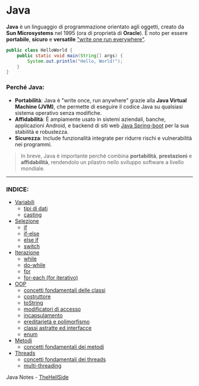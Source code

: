 # Java
**Java** è un linguaggio di programmazione orientato agli oggetti, creato da **Sun Microsystems** nel 1995 (ora di proprietà di **Oracle**). È noto per essere **portabile**, **sicuro** e **versatile** ["write one run everywhere"](https://en.wikipedia.org/wiki/Write_once,_run_anywhere).

```java
public class HelloWorld {
    public static void main(String[] args) {
        System.out.println("Hello, World!");
    }
}
```
### Perché Java:
- **Portabilità**: Java è "write once, run anywhere" grazie alla **Java Virtual Machine (JVM)**, che permette di eseguire il codice Java su qualsiasi sistema operativo senza modifiche.
- **Affidabilità**: È ampiamente usato in sistemi aziendali, banche, applicazioni Android, e backend di siti web [Java Spring-boot](https://spring.io/projects/spring-boot) per la sua stabilità e robustezza.
- **Sicurezza**: Include funzionalità integrate per ridurre rischi e vulnerabilità nei programmi.

> In breve, Java è importante perché combina **portabilità**, **prestazioni** e **affidabilità**, rendendolo un pilastro nello sviluppo software a livello mondiale.

---
### INDICE:
- [Variabili](src/variables.md)
	- [tipi di dati](src/variables.md)
	- [casting](src/variables.md#CASTING)
- [Selezione](src/selection.md)
	- [if](src/selection.md#IF)
	- [if-else](src/selection.md#IF-ELSE)
	- [else if](src/selection.md#ELSE-IF)
	- [switch](src/selection.md#SWITCH)
- [Iterazione](src/iteration.md)
	- [while](src/iteration.md#WHILE)
	- [do-while](src/iteration.md#DO-WHILE)
	- [for](src/iteration.md#FOR)
	- [for-each (for iterativo)](src/iteration.md#FOR-EACH)
- [OOP](src/oop/oop-basics.md)
	- [concetti fondamentali delle classi](src/oop/oop-basics.md)
	- [costruttore](src/oop/constructor.md)
	- [toString](src/oop/tostring.md)
	- [modificatori di accesso](src/oop/access-modifiers.md)
	- [incapsulamento](src/oop/encapsulation.md)
	- [ereditarietà e polimorfismo](src/oop/inheritance-polymorphism.md)
	- [classi astratte ed interfacce](src/oop/abstraction.md)
	- [enum](src/oop/enum)
- [Metodi](src/methods/methods-basics.md)
	- [concetti fondamentali dei metodi](src/methods-basics.md)
- [Threads](src/threads/threads-basics.md)
	- [concetti fondamentali dei threads](src/threads/threads-basics.md)
	- [multi-threading](src/threads/multi-threading.md)



Java Notes - [TheHellSide](https://github.com/TheHellSide)